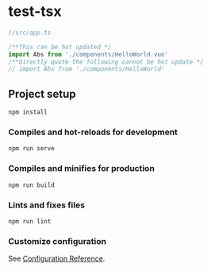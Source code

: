 # test-tsx


```ts
//src/app.ts

/**This can be hot updated */
import Abs from './components/HelloWorld.vue'
/**Directly quote the following cannot be hot update */
// import Abs from './components/HelloWorld'

```

## Project setup
```
npm install
```

### Compiles and hot-reloads for development
```
npm run serve
```

### Compiles and minifies for production
```
npm run build
```

### Lints and fixes files
```
npm run lint
```

### Customize configuration
See [Configuration Reference](https://cli.vuejs.org/config/).

